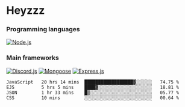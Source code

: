 # Heyzzz  

### Programming languages  

[![Node.js](https://img.shields.io/badge/-Node.js-262626?style=for-the-badge)](https://nodejs.org/ru)

### Main frameworks

[![Discord.js](https://img.shields.io/badge/-Discord.js-262626?style=for-the-badge)](https://www.npmjs.com/package/discord.js) [![Mongoose](https://img.shields.io/badge/-Mongoose-262626?style=for-the-badge)](https://www.npmjs.com/package/mongoose) [![Express.js](https://img.shields.io/badge/-Express.js-262626?style=for-the-badge)](https://www.npmjs.com/package/express)
<!--START_SECTION:waka-->
```text
JavaScript   20 hrs 14 mins  ██████████████████▓░░░░░░   74.75 % 
EJS          5 hrs 5 mins    ████▓░░░░░░░░░░░░░░░░░░░░   18.81 % 
JSON         1 hr 33 mins    █▒░░░░░░░░░░░░░░░░░░░░░░░   05.77 % 
CSS          10 mins         ░░░░░░░░░░░░░░░░░░░░░░░░░   00.64 % 
```
<!--END_SECTION:waka-->
